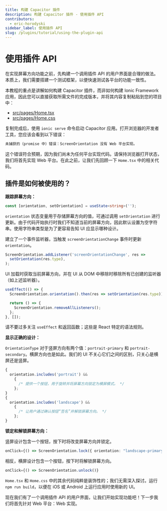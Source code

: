 ```yaml
---
title: 构建 Capacitor 插件
description: 构建 Capacitor 插件 - 使用插件 API
contributors:
  - eric-horodyski
sidebar_label: 使用插件 API
slug: /plugins/tutorial/using-the-plugin-api
---
```


# 使用插件 API

在实现屏幕方向功能之前，先构建一个调用插件 API 的用户界面是合理的做法。本质上，我们需要搭建一个测试框架，以便快速测试各平台的功能一致性。

本教程的重点是讲解如何构建 Capacitor 插件，而非如何构建 Ionic Framework 应用，因此您可以直接获取所需文件的完成版本，并将其内容复制粘贴到您的项目中：

- <a href="https://github.com/ionic-enterprise/capacitor-plugin-tutorial/blob/main/src/pages/Home.tsx" target="_blank">src/pages/Home.tsx</a>
- <a href="https://github.com/ionic-enterprise/capacitor-plugin-tutorial/blob/main/src/pages/Home.css" target="_blank">src/pages/Home.css</a>

复制完成后，使用 `ionic serve` 命令启动 Capacitor 应用。打开浏览器的开发者工具，您应该会看到以下错误：

```bash
未捕获的（promise 中）错误：ScreenOrientation 没有 Web 平台实现。
```

这个错误符合预期，因为我们尚未为任何平台实现代码。请保持浏览器打开状态，我们将首先实现 Web 平台。在此之前，让我们先回顾一下 `Home.tsx` 中的相关代码。

## 插件是如何被使用的？

**跟踪屏幕方向：**

```typescript
const [orientation, setOrientation] = useState<string>('');
```

`orientation` 状态变量用于存储屏幕方向的值，可通过调用 `setOrientation` 进行更新。由于代码开始执行时我们不知道当前的屏幕方向，因此默认设置为空字符串。使用字符串类型是为了更容易告知 UI 应显示哪种设计。

建立了一个事件监听器，当触发 `screenOrientationChange` 事件时更新 `orientation`。

```typescript
ScreenOrientation.addListener('screenOrientationChange', res =>
  setOrientation(res.type),
);
```

UI 加载时获取当前屏幕方向，并在 UI 从 DOM 中移除时移除所有已创建的监听器（如上述监听器）。

```typescript
useEffect(() => {
  ScreenOrientation.orientation().then(res => setOrientation(res.type));

  return () => {
    ScreenOrientation.removeAllListeners();
  };
}, []);
```

请不要过多关注 `useEffect` 和返回函数；这些是 React 特定的语法规则。

**显示正确的设计：**

`OrientationType` 对于竖屏方向有两个值：`portrait-primary` 和 `portrait-secondary`。横屏方向也是如此。我们的 UI 不关心它们之间的区别，只关心是横屏还是竖屏。

```jsx
{
  orientation.includes('portrait') &&
    {
      /* 提供一个按钮，用于旋转并将屏幕方向锁定为横屏模式。 */
    };
}
{
  orientation.includes('landscape') &&
    {
      /* 让用户通过确认按钮“签名”并解锁屏幕方向。 */
    };
}
```

**锁定和解锁屏幕方向：**

竖屏设计包含一个按钮，按下时将改变屏幕方向并锁定。

```typescript
onClick={() => ScreenOrientation.lock({ orientation: "landscape-primary" })}
```

相反，横屏设计包含一个按钮，按下时将解锁屏幕方向。

```typescript
onClick={() => ScreenOrientation.unlock()}
```

`Home.tsx` 和 `Home.css` 中的其余代码纯粹是装饰性的；我们无需深入探讨。运行 `npm run build`，以便在 iOS 或 Android 上运行应用时使用新的 UI。

现在我们有了一个调用插件 API 的用户界面，让我们开始实现功能吧！下一步我们将首先针对 Web 平台：Web 实现。